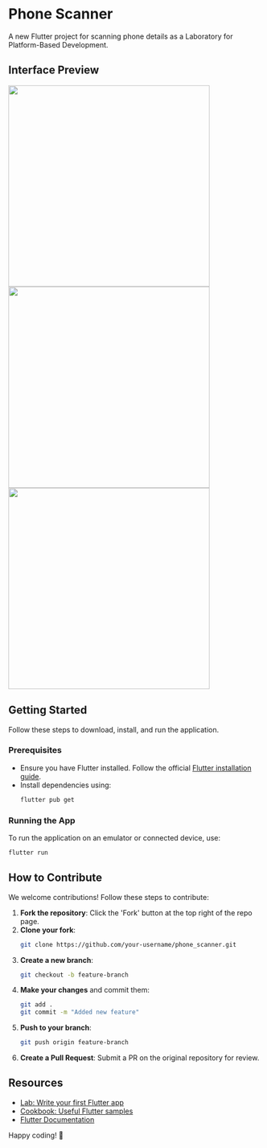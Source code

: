 # Phone Scanner

A new Flutter project for scanning phone details as a Laboratory for Platform-Based Development.

## Interface Preview

<img src="https://github.com/user-attachments/assets/3c43a6e3-9a34-4525-b0f4-ed445b8dddb3" width="400"/>
<img src="https://github.com/user-attachments/assets/5d20952d-40cb-4d35-aa16-53180805a8cc" width="400"/>
<img src="https://github.com/user-attachments/assets/c5be34f1-989e-4e60-a8c0-026dd204ed31" width="400"/>

## Getting Started

Follow these steps to download, install, and run the application.

### Prerequisites
- Ensure you have Flutter installed. Follow the official [Flutter installation guide](https://docs.flutter.dev/get-started/install).
- Install dependencies using:
  ```sh
  flutter pub get
  ```

### Running the App
To run the application on an emulator or connected device, use:
```sh
flutter run
```

## How to Contribute

We welcome contributions! Follow these steps to contribute:

1. **Fork the repository**: Click the 'Fork' button at the top right of the repo page.
2. **Clone your fork**:
   ```sh
   git clone https://github.com/your-username/phone_scanner.git
   ```
3. **Create a new branch**:
   ```sh
   git checkout -b feature-branch
   ```
4. **Make your changes** and commit them:
   ```sh
   git add .
   git commit -m "Added new feature"
   ```
5. **Push to your branch**:
   ```sh
   git push origin feature-branch
   ```
6. **Create a Pull Request**: Submit a PR on the original repository for review.

## Resources

- [Lab: Write your first Flutter app](https://docs.flutter.dev/get-started/codelab)
- [Cookbook: Useful Flutter samples](https://docs.flutter.dev/cookbook)
- [Flutter Documentation](https://docs.flutter.dev/)

Happy coding! 🚀
